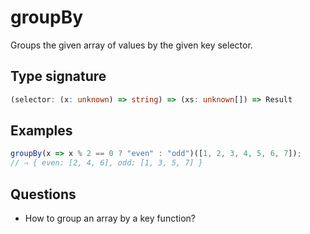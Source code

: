 # groupBy

Groups the given array of values by the given key selector.

## Type signature

<!-- prettier-ignore-start -->
```typescript
(selector: (x: unknown) => string) => (xs: unknown[]) => Result
```
<!-- prettier-ignore-end -->

## Examples

<!-- prettier-ignore-start -->
```javascript
groupBy(x => x % 2 == 0 ? "even" : "odd")([1, 2, 3, 4, 5, 6, 7]);
// ⇒ { even: [2, 4, 6], odd: [1, 3, 5, 7] }
```
<!-- prettier-ignore-end -->

## Questions

- How to group an array by a key function?
